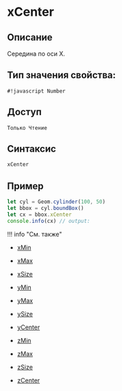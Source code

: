 # xCenter

## Описание
Середина по оси X.

## Тип значения свойства:
`#!javascript Number`

## Доступ
`Только Чтение`

## Синтаксис
``` javascript
xCenter
```
## Пример
``` javascript linenums="1"
let cyl = Geom.cylinder(100, 50)
let bbox = cyl.boundBox()
let cx = bbox.xCenter
console.info(cx) // output:
```
!!! info "См. также"

- [xMin](./xMin.md)

- [xMax](./xMax.md)

- [xSize](./xSize.md)

- [yMin](./yMin.md)

- [yMax](./yMax.md)

- [ySize](./ySize.md)

- [yCenter](./yCenter.md)

- [zMin](./zMin.md)

- [zMax](./zMax.md)

- [zSize](./zSize.md)

- [zCenter](./zCenter.md)
